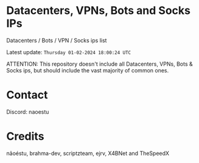 # Datacenters, VPNs, Bots and Socks IPs
 
Datacenters / Bots / VPN / Socks ips list

Latest update: `Thursday 01-02-2024 18:00:24 UTC` 

ATTENTION: This repository doesn't include all Datacenters, VPNs, Bots & Socks ips, 
but should include the vast majority of common ones.

# Contact
Discord: naoestu

# Credits
nãoéstu, brahma-dev, scriptzteam, ejrv, X4BNet and TheSpeedX
